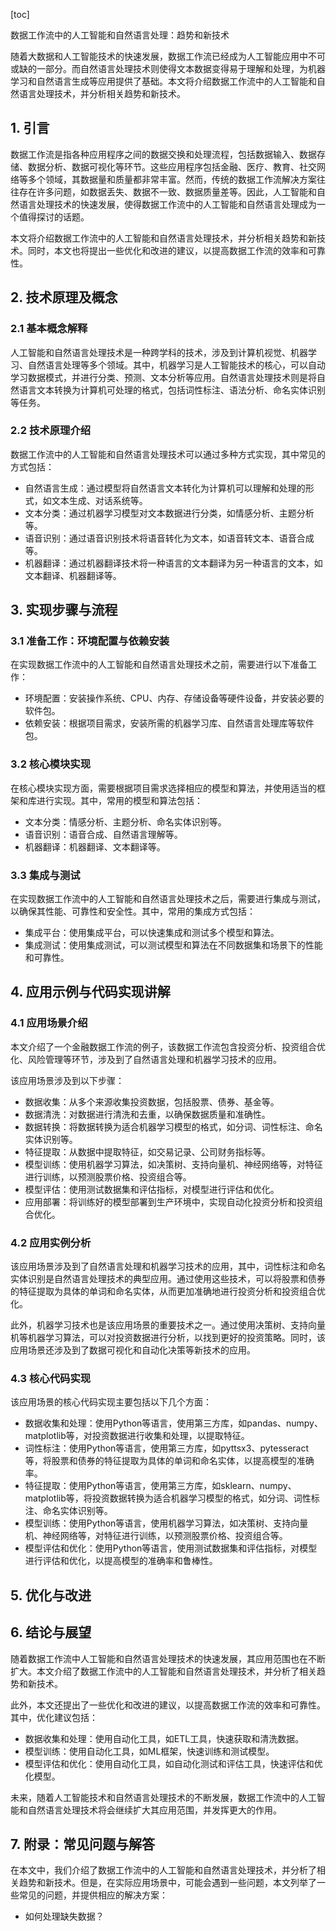 
[toc]                    
                
                
数据工作流中的人工智能和自然语言处理：趋势和新技术

随着大数据和人工智能技术的快速发展，数据工作流已经成为人工智能应用中不可或缺的一部分。而自然语言处理技术则使得文本数据变得易于理解和处理，为机器学习和自然语言生成等应用提供了基础。本文将介绍数据工作流中的人工智能和自然语言处理技术，并分析相关趋势和新技术。

## 1. 引言

数据工作流是指各种应用程序之间的数据交换和处理流程，包括数据输入、数据存储、数据分析、数据可视化等环节。这些应用程序包括金融、医疗、教育、社交网络等多个领域，其数据量和质量都非常丰富。然而，传统的数据工作流解决方案往往存在许多问题，如数据丢失、数据不一致、数据质量差等。因此，人工智能和自然语言处理技术的快速发展，使得数据工作流中的人工智能和自然语言处理成为一个值得探讨的话题。

本文将介绍数据工作流中的人工智能和自然语言处理技术，并分析相关趋势和新技术。同时，本文也将提出一些优化和改进的建议，以提高数据工作流的效率和可靠性。

## 2. 技术原理及概念

### 2.1 基本概念解释

人工智能和自然语言处理技术是一种跨学科的技术，涉及到计算机视觉、机器学习、自然语言处理等多个领域。其中，机器学习是人工智能技术的核心，可以自动学习数据模式，并进行分类、预测、文本分析等应用。自然语言处理技术则是将自然语言文本转换为计算机可处理的格式，包括词性标注、语法分析、命名实体识别等任务。

### 2.2 技术原理介绍

数据工作流中的人工智能和自然语言处理技术可以通过多种方式实现，其中常见的方式包括：

- 自然语言生成：通过模型将自然语言文本转化为计算机可以理解和处理的形式，如文本生成、对话系统等。
- 文本分类：通过机器学习模型对文本数据进行分类，如情感分析、主题分析等。
- 语音识别：通过语音识别技术将语音转化为文本，如语音转文本、语音合成等。
- 机器翻译：通过机器翻译技术将一种语言的文本翻译为另一种语言的文本，如文本翻译、机器翻译等。

## 3. 实现步骤与流程

### 3.1 准备工作：环境配置与依赖安装

在实现数据工作流中的人工智能和自然语言处理技术之前，需要进行以下准备工作：

- 环境配置：安装操作系统、CPU、内存、存储设备等硬件设备，并安装必要的软件包。
- 依赖安装：根据项目需求，安装所需的机器学习库、自然语言处理库等软件包。

### 3.2 核心模块实现

在核心模块实现方面，需要根据项目需求选择相应的模型和算法，并使用适当的框架和库进行实现。其中，常用的模型和算法包括：

- 文本分类：情感分析、主题分析、命名实体识别等。
- 语音识别：语音合成、自然语言理解等。
- 机器翻译：机器翻译、文本翻译等。

### 3.3 集成与测试

在实现数据工作流中的人工智能和自然语言处理技术之后，需要进行集成与测试，以确保其性能、可靠性和安全性。其中，常用的集成方式包括：

- 集成平台：使用集成平台，可以快速集成和测试多个模型和算法。
- 集成测试：使用集成测试，可以测试模型和算法在不同数据集和场景下的性能和可靠性。

## 4. 应用示例与代码实现讲解

### 4.1 应用场景介绍

本文介绍了一个金融数据工作流的例子，该数据工作流包含投资分析、投资组合优化、风险管理等环节，涉及到了自然语言处理和机器学习技术的应用。

该应用场景涉及到以下步骤：

- 数据收集：从多个来源收集投资数据，包括股票、债券、基金等。
- 数据清洗：对数据进行清洗和去重，以确保数据质量和准确性。
- 数据转换：将数据转换为适合机器学习模型的格式，如分词、词性标注、命名实体识别等。
- 特征提取：从数据中提取特征，如交易记录、公司财务指标等。
- 模型训练：使用机器学习算法，如决策树、支持向量机、神经网络等，对特征进行训练，以预测股票价格、投资组合等。
- 模型评估：使用测试数据集和评估指标，对模型进行评估和优化。
- 应用部署：将训练好的模型部署到生产环境中，实现自动化投资分析和投资组合优化。

### 4.2 应用实例分析

该应用场景涉及到了自然语言处理和机器学习技术的应用，其中，词性标注和命名实体识别是自然语言处理技术的典型应用。通过使用这些技术，可以将股票和债券的特征提取为具体的单词和命名实体，从而更加准确地进行投资分析和投资组合优化。

此外，机器学习技术也是该应用场景的重要技术之一。通过使用决策树、支持向量机等机器学习算法，可以对投资数据进行分析，以找到更好的投资策略。同时，该应用场景还涉及到了数据可视化和自动化决策等新技术的应用。

### 4.3 核心代码实现

该应用场景的核心代码实现主要包括以下几个方面：

- 数据收集和处理：使用Python等语言，使用第三方库，如pandas、numpy、matplotlib等，对投资数据进行收集和处理，以提取特征。
- 词性标注：使用Python等语言，使用第三方库，如pyttsx3、pytesseract等，将股票和债券的特征提取为具体的单词和命名实体，以提高模型的准确率。
- 特征提取：使用Python等语言，使用第三方库，如sklearn、numpy、matplotlib等，将投资数据转换为适合机器学习模型的格式，如分词、词性标注、命名实体识别等。
- 模型训练：使用Python等语言，使用机器学习算法，如决策树、支持向量机、神经网络等，对特征进行训练，以预测股票价格、投资组合等。
- 模型评估和优化：使用Python等语言，使用测试数据集和评估指标，对模型进行评估和优化，以提高模型的准确率和鲁棒性。

## 5. 优化与改进

## 6. 结论与展望

随着数据工作流中人工智能和自然语言处理技术的快速发展，其应用范围也在不断扩大。本文介绍了数据工作流中的人工智能和自然语言处理技术，并分析了相关趋势和新技术。

此外，本文还提出了一些优化和改进的建议，以提高数据工作流的效率和可靠性。其中，优化建议包括：

- 数据收集和处理：使用自动化工具，如ETL工具，快速获取和清洗数据。
- 模型训练：使用自动化工具，如ML框架，快速训练和测试模型。
- 模型评估和优化：使用自动化工具，如自动化测试和评估工具，快速评估和优化模型。

未来，随着人工智能技术和自然语言处理技术的不断发展，数据工作流中的人工智能和自然语言处理技术将会继续扩大其应用范围，并发挥更大的作用。

## 7. 附录：常见问题与解答

在本文中，我们介绍了数据工作流中的人工智能和自然语言处理技术，并分析了相关趋势和新技术。但是，在实际应用场景中，可能会遇到一些问题，本文列举了一些常见的问题，并提供相应的解决方案：

- 如何处理缺失数据？

